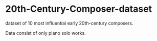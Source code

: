 # 20th-Century-Composer-dataset

dataset of 10 most influential early 20th-century composers.

Data consist of only piano solo works.



